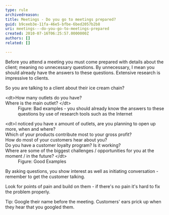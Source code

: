 ```yaml
---
type: rule
archivedreason: 
title: Meetings - Do you go to meetings prepared?
guid: b9ceeb3e-11fa-46e5-bfbe-6bed2057b2b8
uri: meetings---do-you-go-to-meetings-prepared
created: 2010-07-16T06:25:57.0000000Z
authors: []
related: []

---
```


Before you attend a meeting you must come prepared with details about the client; meaning no unnecessary questions. By unnecessary, I mean you should already have the answers to these questions. Extensive research is impressive to clients.   
<!--endintro-->

So you are talking to a client about their ice cream chain?
<dl class="bad">    &lt;dt&gt;How many outlets do you have? <br>
    Where is the main outlet? &lt;/dt&gt;
    <dd>Figure&#58; Bad examples - you should already know the answers to these questions by use of research tools such as the Internet </dd></dl><dl class="good">    &lt;dt&gt;I noticed you have x amount of outlets, are you planning to open up more, when and where?<br>
    Which of your products contribute most to your gross profit?<br>
    How do most of your customers hear about you?<br>
    Do you have a customer loyalty program? Is it working?<br>
    Where are some of the biggest challenges / opportunities for you at the moment / in the future? &lt;/dt&gt;
    <dd>Figure&#58; Good Examples </dd></dl>
By asking questions, you show interest as well as initiating conversation - remember to get the customer talking.

Look for points of pain and build on them - if there's no pain it's hard to fix the problem properly.

 Tip: Google their name before the meeting. Customers' ears prick up when they hear that you googled them.
